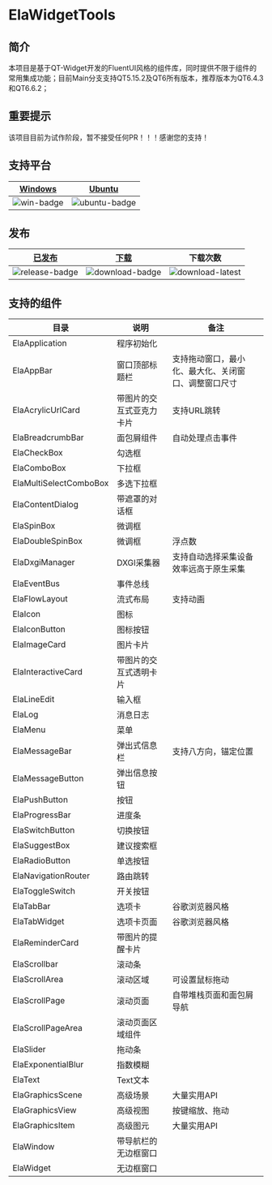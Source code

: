 # ElaWidgetTools

## 简介
本项目是基于QT-Widget开发的FluentUI风格的组件库，同时提供不限于组件的常用集成功能；目前Main分支支持QT5.15.2及QT6所有版本，推荐版本为QT6.4.3和QT6.6.2；

## 重要提示
该项目目前为试作阶段，暂不接受任何PR！！！感谢您的支持！

## 支持平台
| [Windows][win-link] | [Ubuntu][ubuntu-link]
|---------------|---------------|
| ![win-badge] | ![ubuntu-badge] |

[win-link]: https://github.com/Liniyous/ElaWidgetTools/actions?query=workflow%3AWindows "WindowsAction"
[win-badge]: https://img.shields.io/badge/Windows-Passing-61C263

[ubuntu-link]: https://github.com/Liniyous/ElaWidgetTools/actions?query=workflow%3AUbuntu "UbuntuAction"
[ubuntu-badge]: https://img.shields.io/badge/Ubuntu-StayTuned-yellow

## 发布

|[已发布][release-link]|[下载][download-link]|下载次数|
|:--:|:--:|:--:|
|![release-badge] |![download-badge]|![download-latest]|

[release-link]: https://github.com/Liniyous/ElaWidgetTools/releases "Release status"
[release-badge]: https://img.shields.io/github/release/Liniyous/ElaWidgetTools.svg?style=flat-square "Release status"
[download-link]: https://github.com/Liniyous/ElaWidgetTools/releases/latest "Download status"
[download-badge]: https://img.shields.io/github/downloads/Liniyous/ElaWidgetTools/total.svg "Download status"
[download-latest]: https://img.shields.io/github/downloads/Liniyous/ElaWidgetTools/latest/total.svg "latest status"

## 支持的组件

|目录|说明|备注|
|----|---------|----|
|ElaApplication|程序初始化||
|ElaAppBar|窗口顶部标题栏|支持拖动窗口，最小化、最大化、关闭窗口、调整窗口尺寸|
|ElaAcrylicUrlCard|带图片的交互式亚克力卡片|支持URL跳转|
|ElaBreadcrumbBar|面包屑组件|自动处理点击事件|
|ElaCheckBox|勾选框||
|ElaComboBox|下拉框||
|ElaMultiSelectComboBox|多选下拉框||
|ElaContentDialog|带遮罩的对话框||
|ElaSpinBox|微调框||
|ElaDoubleSpinBox|微调框|浮点数|
|ElaDxgiManager|DXGI采集器|支持自动选择采集设备 效率远高于原生采集|
|ElaEventBus|事件总线||
|ElaFlowLayout|流式布局|支持动画|
|ElaIcon|图标||
|ElaIconButton|图标按钮||
|ElaImageCard|图片卡片||
|ElaInteractiveCard|带图片的交互式透明卡片||
|ElaLineEdit|输入框||
|ElaLog|消息日志||
|ElaMenu|菜单||
|ElaMessageBar|弹出式信息栏|支持八方向，锚定位置|
|ElaMessageButton|弹出信息按钮||
|ElaPushButton|按钮||
|ElaProgressBar|进度条||
|ElaSwitchButton|切换按钮||
|ElaSuggestBox|建议搜索框||
|ElaRadioButton|单选按钮||
|ElaNavigationRouter|路由跳转||
|ElaToggleSwitch|开关按钮||
|ElaTabBar|选项卡|谷歌浏览器风格|
|ElaTabWidget|选项卡页面|谷歌浏览器风格|
|ElaReminderCard|带图片的提醒卡片||
|ElaScrollbar|滚动条||
|ElaScrollArea|滚动区域|可设置鼠标拖动|
|ElaScrollPage|滚动页面|自带堆栈页面和面包屑导航|
|ElaScrollPageArea|滚动页面区域组件||
|ElaSlider|拖动条||
|ElaExponentialBlur|指数模糊||
|ElaText|Text文本||
|ElaGraphicsScene|高级场景|大量实用API|
|ElaGraphicsView|高级视图|按键缩放、拖动|
|ElaGraphicsItem|高级图元|大量实用API|
|ElaWindow|带导航栏的无边框窗口||
|ElaWidget|无边框窗口||